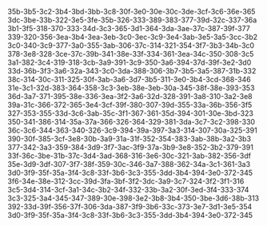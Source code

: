 35b-3b5-3c2-3b4-3bd-3bb-3c8-30f-3e0-30e-30c-3de-3cf-3c6-36e-365
3dc-3be-33b-322-3e5-3fe-35b-326-333-389-383-377-39d-32c-337-36a
3b1-3f5-318-370-333-34d-3c3-365-3d1-364-3da-3ae-37c-387-39f-377
339-320-356-3ea-3b4-3ea-3eb-3c0-3ec-3c9-3e4-3ab-3e5-3a5-3cc-3b2
3c0-340-3c9-377-3a0-355-3ab-306-37c-314-321-354-3f7-3b3-34b-3c0
378-3e8-328-3ce-37c-39b-341-38e-33f-334-361-3ea-34c-350-308-3c5
3a1-382-3c4-319-318-3cb-3a9-391-3c9-350-3a6-394-37d-39f-3e2-3d0
33d-36b-3f3-3a6-32a-343-3c0-3da-388-306-3b7-3b5-3a5-387-31b-332
38c-314-30c-311-325-30f-3ab-3a6-3d7-3b5-311-3e0-3b4-3cd-368-346
31e-3c1-32d-383-364-358-3c3-3eb-38e-3eb-30a-345-38f-38e-393-353
36d-3a7-371-395-38e-336-3ea-3f2-3a6-32d-328-391-3a8-310-3a2-3e8
39a-31c-366-372-365-3e4-3cf-39f-380-307-39d-355-33a-36b-356-3f5
327-353-355-33d-3c6-3ab-35c-3f1-367-361-35d-394-301-30e-3bd-323
350-341-386-314-35a-37a-366-326-364-329-381-3da-3c7-3c2-398-330
36c-3c6-344-363-340-326-3c9-394-39a-397-3a3-314-307-30a-325-391
390-30f-385-3cf-3e8-30b-3a9-31a-31f-352-354-383-3ab-38b-3a2-3b3
377-342-3a3-359-384-3d9-3f7-3ac-3f9-37a-3b9-3e8-352-3b2-379-391
33f-36c-3be-31b-37c-3d4-3ad-368-316-3e6-30c-321-3ab-382-356-3df
35e-3d9-3df-307-3f7-38f-359-30c-346-3a7-388-362-34a-3c1-361-3a3
3d0-3f9-35f-35a-3f4-3c8-33f-3b6-3c3-355-3dd-3b4-394-3e0-372-345
3f6-34e-38e-312-3cc-39d-3fa-3bf-3f2-3dc-3a9-3c7-324-3f2-3f1-316
3c5-3d4-314-3cf-3a1-34c-3b2-34f-332-33b-3a2-30f-3ed-3f4-333-374
3c3-325-3a4-345-347-389-30e-398-3e2-3b8-3b4-350-3be-3d6-38b-313
392-33d-39f-356-37f-306-3da-387-3f9-3b6-33c-373-3e7-3d1-3e5-354
3d0-3f9-35f-35a-3f4-3c8-33f-3b6-3c3-355-3dd-3b4-394-3e0-372-345
